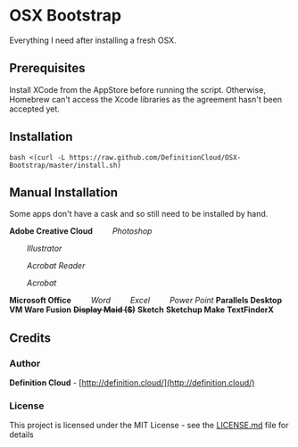 # OSX Bootstrap
Everything I need after installing a fresh OSX.

## Prerequisites
Install XCode from the AppStore before running the script. Otherwise, Homebrew can't access the Xcode libraries as the agreement hasn't been accepted yet.

## Installation
``` 
bash <(curl -L https://raw.github.com/DefinitionCloud/OSX-Bootstrap/master/install.sh)
```
## Manual Installation
Some apps don't have a cask and so still need to be installed by hand.

**Adobe Creative Cloud**
&nbsp;&nbsp;&nbsp;&nbsp;&nbsp;&nbsp;&nbsp; *Photoshop*

&nbsp;&nbsp;&nbsp;&nbsp;&nbsp;&nbsp;&nbsp; *Illustrator*

&nbsp;&nbsp;&nbsp;&nbsp;&nbsp;&nbsp;&nbsp; *Acrobat Reader*

&nbsp;&nbsp;&nbsp;&nbsp;&nbsp;&nbsp;&nbsp; *Acrobat*

**Microsoft Office**
*&nbsp;&nbsp;&nbsp;&nbsp;&nbsp;&nbsp;&nbsp; Word
&nbsp;&nbsp;&nbsp;&nbsp;&nbsp;&nbsp;&nbsp; Excel
&nbsp;&nbsp;&nbsp;&nbsp;&nbsp;&nbsp;&nbsp; Power Point*
**Parallels Desktop**
**VM Ware Fusion**
**~~Display Maid ($)~~**
**Sketch**
**Sketchup Make**
**TextFinderX**

## Credits

### Author
**Definition Cloud** - [http://definition.cloud/](http://definition.cloud/)

### License
This project is licensed under the MIT License - see the [LICENSE.md](LICENSE.md) file for details
